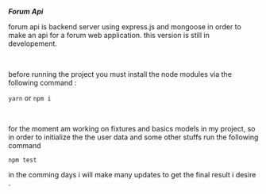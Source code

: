 **_Forum Api_**
<br>
<p>
forum api is backend server using express.js and mongoose in order to make an api for a forum web application.
this version is still in developement. 
</p>
<br>
<p>before running the project you must install the node modules via the following command :</p>

`yarn` or `npm i`

<br>
<p> for the moment am working on fixtures and basics models in my project, so in order to initialize the the user data and some other stuffs run the following command </p>

`npm test`

<p> in the comming days i will make many updates to get the final result i desire .</p>